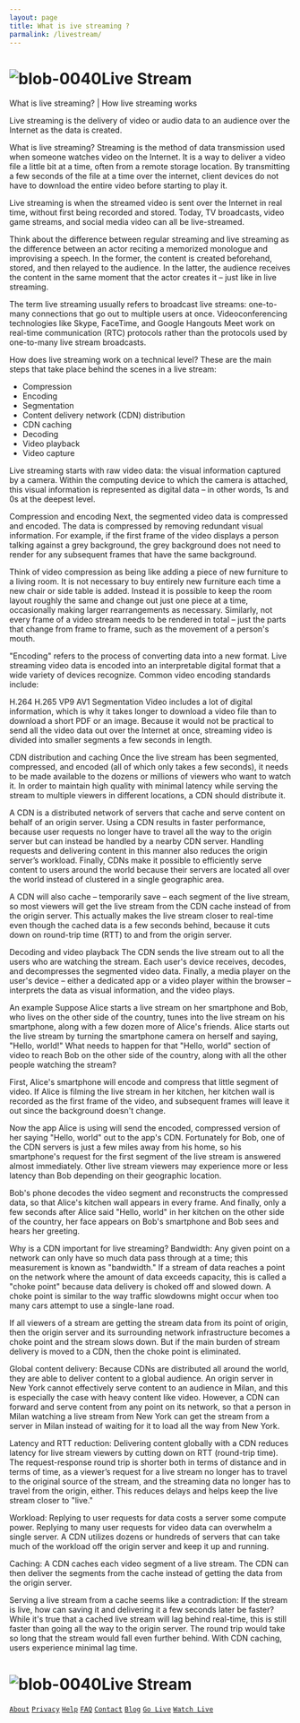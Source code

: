 ```yaml
--- 
layout: page 
title: What is ive streaming ?
parmalink: /livestream/ 
--- 
```

# ![blob-0040](https://user-images.githubusercontent.com/61916324/132724592-e5bef25e-36d9-4da8-bbc6-84a24183c8e2.png)Live Stream

What is live streaming? | How live streaming works

Live streaming is the delivery of video or audio data to an audience over the Internet as the data is created.

What is live streaming?
Streaming is the method of data transmission used when someone watches video on the Internet. It is a way to deliver a video file a little bit at a time, often from a remote storage location. By transmitting a few seconds of the file at a time over the internet, client devices do not have to download the entire video before starting to play it.


Live streaming is when the streamed video is sent over the Internet in real time, without first being recorded and stored. Today, TV broadcasts, video game streams, and social media video can all be live-streamed.


Think about the difference between regular streaming and live streaming as the difference between an actor reciting a memorized monologue and improvising a speech. In the former, the content is created beforehand, stored, and then relayed to the audience. In the latter, the audience receives the content in the same moment that the actor creates it – just like in live streaming.


The term live streaming usually refers to broadcast live streams: one-to-many connections that go out to multiple users at once. Videoconferencing technologies like Skype, FaceTime, and Google Hangouts Meet work on real-time communication (RTC) protocols rather than the protocols used by one-to-many live stream broadcasts.


How does live streaming work on a technical level?
These are the main steps that take place behind the scenes in a live stream:


- Compression
- Encoding
- Segmentation
- Content delivery network (CDN) distribution
- CDN caching
- Decoding
- Video playback
- Video capture

Live streaming starts with raw video data: the visual information captured by a camera. Within the computing device to which the camera is attached, this visual information is represented as digital data – in other words, 1s and 0s at the deepest level.


Compression and encoding
Next, the segmented video data is compressed and encoded. The data is compressed by removing redundant visual information. For example, if the first frame of the video displays a person talking against a grey background, the grey background does not need to render for any subsequent frames that have the same background.


Think of video compression as being like adding a piece of new furniture to a living room. It is not necessary to buy entirely new furniture each time a new chair or side table is added. Instead it is possible to keep the room layout roughly the same and change out just one piece at a time, occasionally making larger rearrangements as necessary. Similarly, not every frame of a video stream needs to be rendered in total – just the parts that change from frame to frame, such as the movement of a person's mouth.


"Encoding" refers to the process of converting data into a new format. Live streaming video data is encoded into an interpretable digital format that a wide variety of devices recognize. Common video encoding standards include:


H.264
H.265
VP9
AV1
Segmentation
Video includes a lot of digital information, which is why it takes longer to download a video file than to download a short PDF or an image. Because it would not be practical to send all the video data out over the Internet at once, streaming video is divided into smaller segments a few seconds in length.


CDN distribution and caching
Once the live stream has been segmented, compressed, and encoded (all of which only takes a few seconds), it needs to be made available to the dozens or millions of viewers who want to watch it. In order to maintain high quality with minimal latency while serving the stream to multiple viewers in different locations, a CDN should distribute it.


A CDN is a distributed network of servers that cache and serve content on behalf of an origin server. Using a CDN results in faster performance, because user requests no longer have to travel all the way to the origin server but can instead be handled by a nearby CDN server. Handling requests and delivering content in this manner also reduces the origin server’s workload. Finally, CDNs make it possible to efficiently serve content to users around the world because their servers are located all over the world instead of clustered in a single geographic area.


A CDN will also cache – temporarily save – each segment of the live stream, so most viewers will get the live stream from the CDN cache instead of from the origin server. This actually makes the live stream closer to real-time even though the cached data is a few seconds behind, because it cuts down on round-trip time (RTT) to and from the origin server.


Decoding and video playback
The CDN sends the live stream out to all the users who are watching the stream. Each user's device receives, decodes, and decompresses the segmented video data. Finally, a media player on the user's device – either a dedicated app or a video player within the browser – interprets the data as visual information, and the video plays.


An example
Suppose Alice starts a live stream on her smartphone and Bob, who lives on the other side of the country, tunes into the live stream on his smartphone, along with a few dozen more of Alice's friends. Alice starts out the live stream by turning the smartphone camera on herself and saying, "Hello, world!" What needs to happen for that "Hello, world" section of video to reach Bob on the other side of the country, along with all the other people watching the stream?


First, Alice's smartphone will encode and compress that little segment of video. If Alice is filming the live stream in her kitchen, her kitchen wall is recorded as the first frame of the video, and subsequent frames will leave it out since the background doesn't change.


Now the app Alice is using will send the encoded, compressed version of her saying "Hello, world" out to the app's CDN. Fortunately for Bob, one of the CDN servers is just a few miles away from his home, so his smartphone's request for the first segment of the live stream is answered almost immediately. Other live stream viewers may experience more or less latency than Bob depending on their geographic location.


Bob's phone decodes the video segment and reconstructs the compressed data, so that Alice's kitchen wall appears in every frame. And finally, only a few seconds after Alice said "Hello, world" in her kitchen on the other side of the country, her face appears on Bob's smartphone and Bob sees and hears her greeting.


Why is a CDN important for live streaming?
Bandwidth: Any given point on a network can only have so much data pass through at a time; this measurement is known as "bandwidth." If a stream of data reaches a point on the network where the amount of data exceeds capacity, this is called a "choke point" because data delivery is choked off and slowed down. A choke point is similar to the way traffic slowdowns might occur when too many cars attempt to use a single-lane road.


If all viewers of a stream are getting the stream data from its point of origin, then the origin server and its surrounding network infrastructure becomes a choke point and the stream slows down. But if the main burden of stream delivery is moved to a CDN, then the choke point is eliminated.


Global content delivery: Because CDNs are distributed all around the world, they are able to deliver content to a global audience. An origin server in New York cannot effectively serve content to an audience in Milan, and this is especially the case with heavy content like video. However, a CDN can forward and serve content from any point on its network, so that a person in Milan watching a live stream from New York can get the stream from a server in Milan instead of waiting for it to load all the way from New York.


Latency and RTT reduction: Delivering content globally with a CDN reduces latency for live stream viewers by cutting down on RTT (round-trip time). The request-response round trip is shorter both in terms of distance and in terms of time, as a viewer’s request for a live stream no longer has to travel to the original source of the stream, and the streaming data no longer has to travel from the origin, either. This reduces delays and helps keep the live stream closer to "live."


Workload: Replying to user requests for data costs a server some compute power. Replying to many user requests for video data can overwhelm a single server. A CDN utilizes dozens or hundreds of servers that can take much of the workload off the origin server and keep it up and running.


Caching: A CDN caches each video segment of a live stream. The CDN can then deliver the segments from the cache instead of getting the data from the origin server.


Serving a live stream from a cache seems like a contradiction: If the stream is live, how can saving it and delivering it a few seconds later be faster? While it's true that a cached live stream will lag behind real-time, this is still faster than going all the way to the origin server. The round trip would take so long that the stream would fall even further behind. With CDN caching, users experience minimal lag time.





















# ![blob-0040](https://user-images.githubusercontent.com/61916324/132724592-e5bef25e-36d9-4da8-bbc6-84a24183c8e2.png)Live Stream 
[``About``](https://) [``Privacy``](https://) [``Help``](https://) [``FAQ``](https://) [``Contact``](https://) [``Blog``](https://) [``Go Live``](https://) [``Watch Live``](https://)
